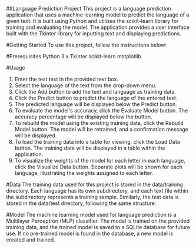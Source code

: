 ##Language Prediction Project
This project is a language prediction application that uses a machine learning model to predict the language of a given text.
It is built using Python and utilizes the scikit-learn library for training and evaluating the model.
The application provides a user interface built with the Tkinter library for inputting text and displaying predictions.

#Getting Started
To use this project, follow the instructions below:

#Prerequisites
Python 3.x
Tkinter
scikit-learn
matplotlib

#Usage
1. Enter the test text in the provided text box.
2. Select the language of the text from the drop-down menu.
3. Click the Add button to add the text and language as training data.
4. Click the Predict button to predict the language of the entered text.
5. The predicted language will be displayed below the Predict button.
6. To evaluate the model's accuracy, click the Evaluate Model button. The accuracy percentage will be displayed below the button.
7. To rebuild the model using the existing training data, click the Rebuild Model button. The model will be retrained, and a confirmation message will be displayed.
8. To load the training data into a table for viewing, click the Load Data button. The training data will be displayed in a table within the application.
9. To visualize the weights of the model for each letter in each language, click the Visualize Data button.
   Separate plots will be shown for each language, illustrating the weights assigned to each letter.

#Data
The training data used for this project is stored in the data/training directory.
Each language has its own subdirectory, and each text file within the subdirectory represents a training sample.
Similarly, the test data is stored in the data/test directory, following the same structure.

#Model
The machine learning model used for language prediction is a Multilayer Perceptron (MLP) classifier.
The model is trained on the provided training data, and the trained model is saved to a SQLite database for future use. 
If no pre-trained model is found in the database, a new model is created and trained.
